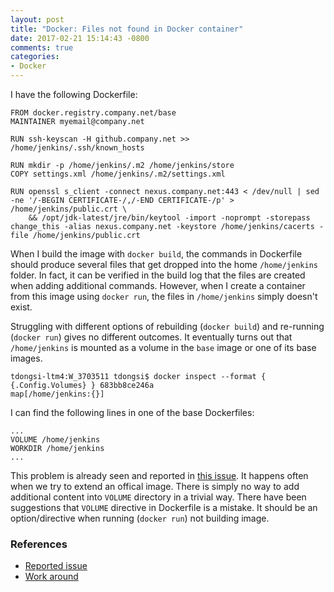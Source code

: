 ```yaml
---
layout: post
title: "Docker: Files not found in Docker container"
date: 2017-02-21 15:14:43 -0800
comments: true
categories: 
- Docker
---
```


I have the following Dockerfile:

```
FROM docker.registry.company.net/base
MAINTAINER myemail@company.net

RUN ssh-keyscan -H github.company.net >> /home/jenkins/.ssh/known_hosts

RUN mkdir -p /home/jenkins/.m2 /home/jenkins/store
COPY settings.xml /home/jenkins/.m2/settings.xml

RUN openssl s_client -connect nexus.company.net:443 < /dev/null | sed -ne '/-BEGIN CERTIFICATE-/,/-END CERTIFICATE-/p' > /home/jenkins/public.crt \
    && /opt/jdk-latest/jre/bin/keytool -import -noprompt -storepass change_this -alias nexus.company.net -keystore /home/jenkins/cacerts -file /home/jenkins/public.crt
```

When I build the image with `docker build`, the commands in Dockerfile should produce several files that get dropped into the home `/home/jenkins` folder.
In fact, it can be verified in the build log that the files are created when adding additional commands.
However, when I create a container from this image using `docker run`, the files in `/home/jenkins` simply doesn't exist.

Struggling with different options of rebuilding (`docker build`) and re-running (`docker run`) gives no different outcomes.
It eventually turns out that `/home/jenkins` is mounted as a volume in the `base` image or one of its base images.

```
tdongsi-ltm4:W_3703511 tdongsi$ docker inspect --format { {.Config.Volumes} } 683bb8ce246a
map[/home/jenkins:{}]
```

I can find the following lines in one of the base Dockerfiles:

```
...
VOLUME /home/jenkins
WORKDIR /home/jenkins
...
```

This problem is already seen and reported in [this issue](https://github.com/docker/docker/issues/3639).
It happens often when we try to extend an offical image.
There is simply no way to add additional content into `VOLUME` directory in a trivial way.
There have been suggestions that `VOLUME` directive in Dockerfile is a mistake. 
It should be an option/directive when running (`docker run`) not building image.


### References

* [Reported issue](https://github.com/docker/docker/issues/3639)
* [Work around](http://l33t.peopleperhour.com/2015/02/18/docker-extending-official-images/)